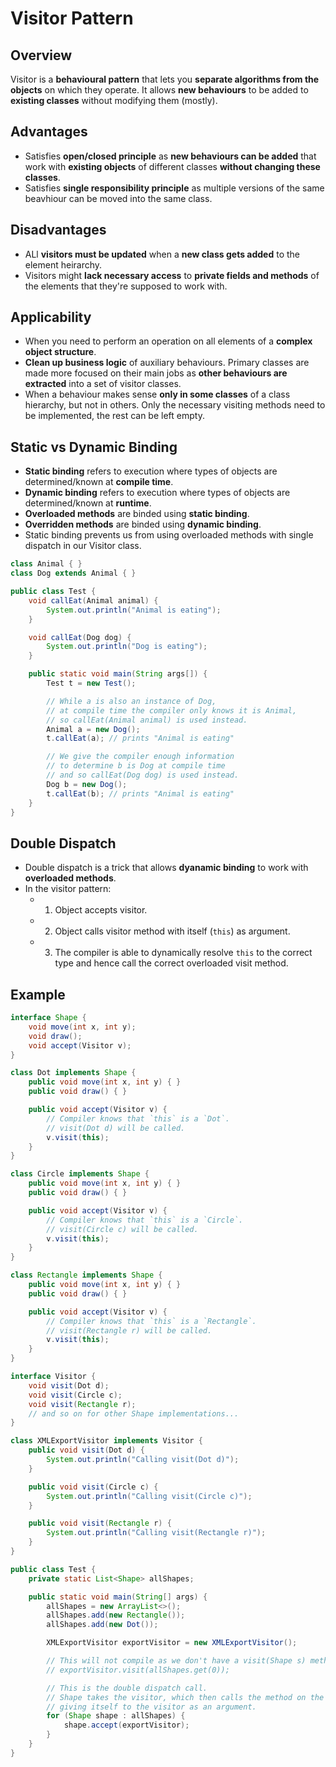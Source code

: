 # Visitor Pattern
## Overview
Visitor is a **behavioural pattern** that lets you **separate algorithms from the objects** on which they operate. It allows **new behaviours** to be added to **existing classes** without modifying them (mostly).

## Advantages
- Satisfies **open/closed principle** as **new behaviours can be added** that work with **existing objects** of different classes **without changing these classes**.
- Satisfies **single responsibility principle** as multiple versions of the same beavhiour can be moved into the same class.

## Disadvantages
- ALl **visitors must be updated** when a **new class gets added** to the element heirarchy.
- Visitors might **lack necessary access** to **private fields and methods** of the elements that they're supposed to work with.

## Applicability
- When you need to perform an operation on all elements of a **complex object structure**.
- **Clean up business logic** of auxiliary behaviours. Primary classes are made more focused on their main jobs as **other behaviours are extracted** into a set of visitor classes.
- When a behaviour makes sense **only in some classes** of a class hierarchy, but not in others. Only the necessary visiting methods need to be implemented, the rest can be left empty.

## Static vs Dynamic Binding
- **Static binding** refers to execution where types of objects are determined/known at **compile time**.
- **Dynamic binding** refers to execution where types of objects are determined/known at **runtime**.
- **Overloaded methods** are binded using **static binding**.
- **Overridden methods** are binded using **dynamic binding**.
- Static binding prevents us from using overloaded methods with single dispatch in our Visitor class. 

```java
class Animal { }
class Dog extends Animal { }

public class Test {
    void callEat(Animal animal) {
        System.out.println("Animal is eating");
    }

    void callEat(Dog dog) {
        System.out.println("Dog is eating");
    }

    public static void main(String args[]) {
        Test t = new Test();

        // While a is also an instance of Dog,
        // at compile time the compiler only knows it is Animal,
        // so callEat(Animal animal) is used instead.
        Animal a = new Dog();
        t.callEat(a); // prints "Animal is eating"

        // We give the compiler enough information
        // to determine b is Dog at compile time
        // and so callEat(Dog dog) is used instead.
        Dog b = new Dog();
        t.callEat(b); // prints "Animal is eating"
    }
}
```

## Double Dispatch
- Double dispatch is a trick that allows **dyanamic binding** to work with **overloaded methods**.
- In the visitor pattern: 
    - 1. Object accepts visitor.
    - 2. Object calls visitor method with itself (`this`) as argument.
    - 3. The compiler is able to dynamically resolve `this` to the correct type and hence call the correct overloaded visit method.

## Example
```java
interface Shape {
    void move(int x, int y);
    void draw();
    void accept(Visitor v);
}

class Dot implements Shape {
    public void move(int x, int y) { }
    public void draw() { }

    public void accept(Visitor v) {
        // Compiler knows that `this` is a `Dot`.
        // visit(Dot d) will be called.
        v.visit(this);
    }
}

class Circle implements Shape {
    public void move(int x, int y) { }
    public void draw() { }

    public void accept(Visitor v) {
        // Compiler knows that `this` is a `Circle`.
        // visit(Circle c) will be called.
        v.visit(this);
    }
}

class Rectangle implements Shape {
    public void move(int x, int y) { }
    public void draw() { }

    public void accept(Visitor v) {
        // Compiler knows that `this` is a `Rectangle`.
        // visit(Rectangle r) will be called.
        v.visit(this);
    }
}

interface Visitor {
    void visit(Dot d);
    void visit(Circle c);
    void visit(Rectangle r);
    // and so on for other Shape implementations...
}

class XMLExportVisitor implements Visitor {
    public void visit(Dot d) {
        System.out.println("Calling visit(Dot d)");
    }

    public void visit(Circle c) {
        System.out.println("Calling visit(Circle c)");
    }

    public void visit(Rectangle r) {
        System.out.println("Calling visit(Rectangle r)");
    }
}

public class Test {
    private static List<Shape> allShapes;

    public static void main(String[] args) {
        allShapes = new ArrayList<>();
        allShapes.add(new Rectangle());
        allShapes.add(new Dot());

        XMLExportVisitor exportVisitor = new XMLExportVisitor();

        // This will not compile as we don't have a visit(Shape s) method.
        // exportVisitor.visit(allShapes.get(0));

        // This is the double dispatch call.
        // Shape takes the visitor, which then calls the method on the visitor
        // giving itself to the visitor as an argument.
        for (Shape shape : allShapes) {
            shape.accept(exportVisitor);
        }
    }
}
```

